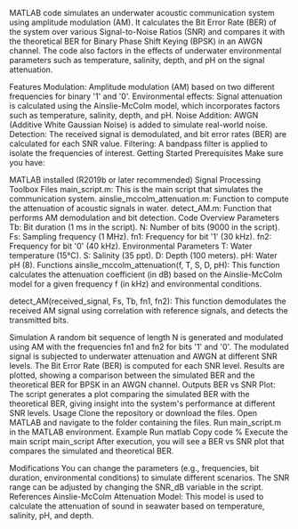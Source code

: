 
MATLAB code simulates an underwater acoustic communication system using amplitude modulation (AM). It calculates the Bit Error Rate (BER) of the system over various Signal-to-Noise Ratios (SNR) and compares it with the theoretical BER for Binary Phase Shift Keying (BPSK) in an AWGN channel. The code also factors in the effects of underwater environmental parameters such as temperature, salinity, depth, and pH on the signal attenuation.

Features
Modulation: Amplitude modulation (AM) based on two different frequencies for binary '1' and '0'.
Environmental effects: Signal attenuation is calculated using the Ainslie-McColm model, which incorporates factors such as temperature, salinity, depth, and pH.
Noise Addition: AWGN (Additive White Gaussian Noise) is added to simulate real-world noise.
Detection: The received signal is demodulated, and bit error rates (BER) are calculated for each SNR value.
Filtering: A bandpass filter is applied to isolate the frequencies of interest.
Getting Started
Prerequisites
Make sure you have:

MATLAB installed (R2019b or later recommended)
Signal Processing Toolbox
Files
main_script.m: This is the main script that simulates the communication system.
ainslie_mccolm_attenuation.m: Function to compute the attenuation of acoustic signals in water.
detect_AM.m: Function that performs AM demodulation and bit detection.
Code Overview
Parameters
Tb: Bit duration (1 ms in the script).
N: Number of bits (9000 in the script).
Fs: Sampling frequency (1 MHz).
fn1: Frequency for bit '1' (30 kHz).
fn2: Frequency for bit '0' (40 kHz).
Environmental Parameters
T: Water temperature (15°C).
S: Salinity (35 ppt).
D: Depth (100 meters).
pH: Water pH (8).
Functions
ainslie_mccolm_attenuation(f, T, S, D, pH):
This function calculates the attenuation coefficient (in dB) based on the Ainslie-McColm model for a given frequency f (in kHz) and environmental conditions.

detect_AM(received_signal, Fs, Tb, fn1, fn2):
This function demodulates the received AM signal using correlation with reference signals, and detects the transmitted bits.

Simulation
A random bit sequence of length N is generated and modulated using AM with the frequencies fn1 and fn2 for bits '1' and '0'.
The modulated signal is subjected to underwater attenuation and AWGN at different SNR levels.
The Bit Error Rate (BER) is computed for each SNR level.
Results are plotted, showing a comparison between the simulated BER and the theoretical BER for BPSK in an AWGN channel.
Outputs
BER vs SNR Plot: The script generates a plot comparing the simulated BER with the theoretical BER, giving insight into the system's performance at different SNR levels.
Usage
Clone the repository or download the files.
Open MATLAB and navigate to the folder containing the files.
Run main_script.m in the MATLAB environment.
Example Run
matlab
Copy code
% Execute the main script
main_script
After execution, you will see a BER vs SNR plot that compares the simulated and theoretical BER.

Modifications
You can change the parameters (e.g., frequencies, bit duration, environmental conditions) to simulate different scenarios.
The SNR range can be adjusted by changing the SNR_dB variable in the script.
References
Ainslie-McColm Attenuation Model: This model is used to calculate the attenuation of sound in seawater based on temperature, salinity, pH, and depth.
